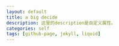 ```yaml
---
layout: default
title: a big decide
description: 这里的description是自定义属性。
categories: self
tags: [github-page, jekyll, liquid]
---
```


